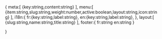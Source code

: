 {
  meta:[
    {key:string,content:string}
  ],
  menu:[
    {item:string,slug:string,weight:number,active:boolean,layout:string,icon:string}
  ],
  i18n:{
    fr:{key:string,label:string},
    en:{key:string,label:string},
  },
  layout:[
    {slug:string,name:string,title:string}
  ],
  footer:{
    fr:string
    en:string
  }

}

